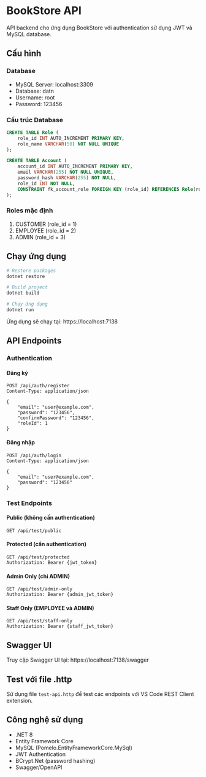 # BookStore API

API backend cho ứng dụng BookStore với authentication sử dụng JWT và MySQL database.

## Cấu hình

### Database
- MySQL Server: localhost:3309
- Database: datn
- Username: root
- Password: 123456

### Cấu trúc Database

```sql
CREATE TABLE Role (
    role_id INT AUTO_INCREMENT PRIMARY KEY,
    role_name VARCHAR(50) NOT NULL UNIQUE
);

CREATE TABLE Account (
    account_id INT AUTO_INCREMENT PRIMARY KEY,
    email VARCHAR(255) NOT NULL UNIQUE,
    password_hash VARCHAR(255) NOT NULL,
    role_id INT NOT NULL,
    CONSTRAINT fk_account_role FOREIGN KEY (role_id) REFERENCES Role(role_id)
);
```

### Roles mặc định
1. CUSTOMER (role_id = 1)
2. EMPLOYEE (role_id = 2) 
3. ADMIN (role_id = 3)

## Chạy ứng dụng

```bash
# Restore packages
dotnet restore

# Build project
dotnet build

# Chạy ứng dụng
dotnet run
```

Ứng dụng sẽ chạy tại: https://localhost:7138

## API Endpoints

### Authentication

#### Đăng ký
```
POST /api/auth/register
Content-Type: application/json

{
    "email": "user@example.com",
    "password": "123456",
    "confirmPassword": "123456",
    "roleId": 1
}
```

#### Đăng nhập
```
POST /api/auth/login
Content-Type: application/json

{
    "email": "user@example.com",
    "password": "123456"
}
```

### Test Endpoints

#### Public (không cần authentication)
```
GET /api/test/public
```

#### Protected (cần authentication)
```
GET /api/test/protected
Authorization: Bearer {jwt_token}
```

#### Admin Only (chỉ ADMIN)
```
GET /api/test/admin-only
Authorization: Bearer {admin_jwt_token}
```

#### Staff Only (EMPLOYEE và ADMIN)
```
GET /api/test/staff-only
Authorization: Bearer {staff_jwt_token}
```

## Swagger UI

Truy cập Swagger UI tại: https://localhost:7138/swagger

## Test với file .http

Sử dụng file `test-api.http` để test các endpoints với VS Code REST Client extension.

## Công nghệ sử dụng

- .NET 8
- Entity Framework Core
- MySQL (Pomelo.EntityFrameworkCore.MySql)
- JWT Authentication
- BCrypt.Net (password hashing)
- Swagger/OpenAPI
